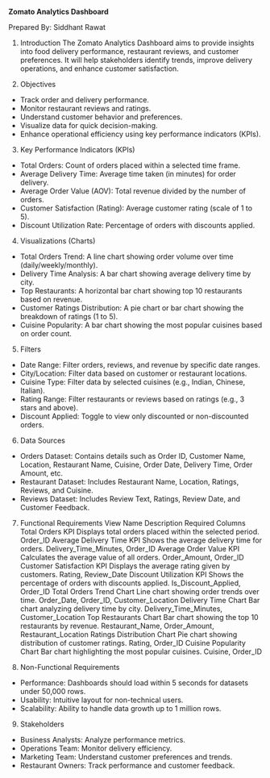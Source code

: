 **Zomato Analytics Dashboard**

Prepared By:  Siddhant Rawat


1. Introduction
The Zomato Analytics Dashboard aims to provide insights into food delivery performance, restaurant reviews, and customer preferences.
It will help stakeholders identify trends, improve delivery operations, and enhance customer satisfaction.

3. Objectives
- Track order and delivery performance.
- Monitor restaurant reviews and ratings.
- Understand customer behavior and preferences.
- Visualize data for quick decision-making.
- Enhance operational efficiency using key performance indicators (KPIs).

3. Key Performance Indicators (KPIs)
- Total Orders: Count of orders placed within a selected time frame.
- Average Delivery Time: Average time taken (in minutes) for order delivery.
- Average Order Value (AOV): Total revenue divided by the number of orders.
- Customer Satisfaction (Rating): Average customer rating (scale of 1 to 5).
- Discount Utilization Rate: Percentage of orders with discounts applied.

4. Visualizations (Charts)
- Total Orders Trend: A line chart showing order volume over time (daily/weekly/monthly).
- Delivery Time Analysis: A bar chart showing average delivery time by city.
- Top Restaurants: A horizontal bar chart showing top 10 restaurants based on revenue.
- Customer Ratings Distribution: A pie chart or bar chart showing the breakdown of ratings (1 to 5).
- Cuisine Popularity: A bar chart showing the most popular cuisines based on order count.

5. Filters
- Date Range: Filter orders, reviews, and revenue by specific date ranges.
- City/Location: Filter data based on customer or restaurant locations.
- Cuisine Type: Filter data by selected cuisines (e.g., Indian, Chinese, Italian).
- Rating Range: Filter restaurants or reviews based on ratings (e.g., 3 stars and above).
- Discount Applied: Toggle to view only discounted or non-discounted orders.

6. Data Sources
- Orders Dataset: Contains details such as Order ID, Customer Name, Location, Restaurant Name, Cuisine, Order Date, Delivery Time, Order Amount, etc.
- Restaurant Dataset: Includes Restaurant Name, Location, Ratings, Reviews, and Cuisine.
- Reviews Dataset: Includes Review Text, Ratings, Review Date, and Customer Feedback.

7. Functional Requirements
View Name	Description	Required Columns
Total Orders KPI	Displays total orders placed within the selected period.	Order_ID
Average Delivery Time KPI	Shows the average delivery time for orders.	Delivery_Time_Minutes, Order_ID
Average Order Value KPI	Calculates the average value of all orders.	Order_Amount, Order_ID
Customer Satisfaction KPI	Displays the average rating given by customers.	Rating, Review_Date
Discount Utilization KPI	Shows the percentage of orders with discounts applied.	Is_Discount_Applied, Order_ID
Total Orders Trend Chart	Line chart showing order trends over time.	Order_Date, Order_ID, Customer_Location
Delivery Time Chart	Bar chart analyzing delivery time by city.	Delivery_Time_Minutes, Customer_Location
Top Restaurants Chart	Bar chart showing the top 10 restaurants by revenue.	Restaurant_Name, Order_Amount, Restaurant_Location
Ratings Distribution Chart	Pie chart showing distribution of customer ratings.	Rating, Order_ID
Cuisine Popularity Chart	Bar chart highlighting the most popular cuisines.	Cuisine, Order_ID

8. Non-Functional Requirements
- Performance: Dashboards should load within 5 seconds for datasets under 50,000 rows.
- Usability: Intuitive layout for non-technical users.
- Scalability: Ability to handle data growth up to 1 million rows.

9. Stakeholders
- Business Analysts: Analyze performance metrics.
- Operations Team: Monitor delivery efficiency.
- Marketing Team: Understand customer preferences and trends.
- Restaurant Owners: Track performance and customer feedback.

